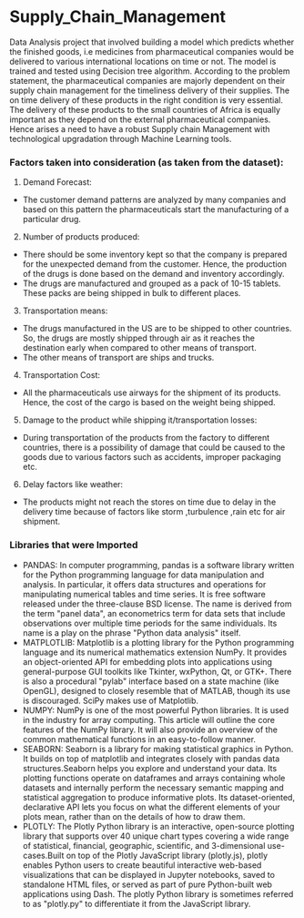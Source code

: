 # Supply_Chain_Management
Data Analysis project that involved building a model which predicts whether the finished goods, i.e medicines from pharmaceutical companies would be delivered to various international locations on time or not. The model is trained and tested using Decision tree algorithm. According to the problem statement, the pharmaceutical companies are majorly dependent on their supply chain management for the timeliness delivery of their supplies. The on time delivery of these products in the right condition is very essential. The delivery of these products to the small countries of Africa is equally important as they depend on the external pharmaceutical companies. Hence arises a need to have a robust Supply chain Management with technological upgradation through Machine Learning tools.

### Factors taken into consideration (as taken from the dataset):

1. Demand Forecast:
  - The customer demand patterns are analyzed by many companies and based on this pattern the pharmaceuticals start the manufacturing of a particular drug.
2. Number of products produced:
  - There should be some inventory kept so that the company is prepared for the unexpected demand from the customer. Hence, the production of the drugs is done based on the demand and inventory accordingly.
  - The drugs are manufactured and grouped as a pack of 10-15 tablets. These packs are being shipped in bulk to different places.
3. Transportation means:
  - The drugs manufactured in the US are to be shipped to other countries. So, the drugs are mostly shipped through air as it reaches the destination early when compared to other means of transport.
  - The other means of transport are ships and trucks.
4. Transportation Cost:
  - All the pharmaceuticals use airways for the shipment of its products. Hence, the cost of the cargo is based on the weight being shipped.
5. Damage to the product while shipping it/transportation losses:
  - During transportation of the products from the factory to different countries, there is a possibility of damage that could be caused to the goods due to various factors such as accidents, improper packaging etc.
6. Delay factors like weather:
  - The products might not reach the stores on time due to delay in the delivery time because of factors like storm ,turbulence ,rain etc for air shipment.

### Libraries that were Imported
- PANDAS: In computer programming, pandas is a software library written for the Python programming language for data manipulation and analysis. In particular, it offers data structures and operations for manipulating numerical tables and time series. It is free software released under the three-clause BSD license. The name is derived from the term "panel data", an econometrics term for data sets that include observations over multiple time periods for the same individuals. Its name is a play on the phrase "Python data analysis" itself.
- MATPLOTLIB: Matplotlib is a plotting library for the Python programming language and its numerical mathematics extension NumPy. It provides an object-oriented API for embedding plots into applications using general-purpose GUI toolkits like Tkinter, wxPython, Qt, or GTK+. There is also a procedural "pylab" interface based on a state machine (like OpenGL), designed to closely resemble that of MATLAB, though its use is discouraged. SciPy makes use of Matplotlib.
- NUMPY: NumPy is one of the most powerful Python libraries. It is used in the industry for array computing. This article will outline the core features of the NumPy library. It will also provide an overview of the common mathematical functions in an easy-to-follow manner.
- SEABORN: Seaborn is a library for making statistical graphics in Python. It builds on top of matplotlib and integrates closely with pandas data structures.Seaborn helps you explore and understand your data. Its plotting functions operate on dataframes and arrays containing whole datasets and internally perform the necessary semantic mapping and statistical aggregation to produce informative plots. Its dataset-oriented, declarative API lets you focus on what the different elements of your plots mean, rather than on the details of how to draw them.
- PLOTLY: The Plotly Python library is an interactive, open-source plotting library that supports over 40 unique chart types covering a wide range of statistical, financial, geographic, scientific, and 3-dimensional use-cases.Built on top of the Plotly JavaScript library (plotly.js), plotly enables Python users to create beautiful interactive web-based visualizations that can be displayed in Jupyter notebooks, saved to standalone HTML files, or served as part of pure Python-built web applications using Dash. The plotly Python library is sometimes referred to as "plotly.py" to differentiate it from the JavaScript library.
